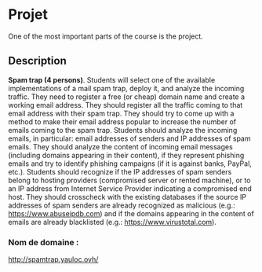 # Projet


One of the most important parts of the course is the project.

## Description
**Spam trap (4 persons)**. Students will select one of the available implementations of
a mail spam trap, deploy it, and analyze the incoming traffic. They need to register a
free (or cheap) domain name and create a working email address. They should
register all the traffic coming to that email address with their spam trap. They should
try to come up with a method to make their email address popular to increase the
number of emails coming to the spam trap. Students should analyze the incoming
emails, in particular: email addresses of senders and IP addresses of spam emails.
They should analyze the content of incoming email messages (including domains
appearing in their content), if they represent phishing emails and try to identify
phishing campaigns (if it is against banks, PayPal, etc.). Students should recognize if
the IP addresses of spam senders belong to hosting providers (compromised server
or rented machine), or to an IP address from Internet Service Provider indicating a
compromised end host. They should crosscheck with the existing databases if the
source IP addresses of spam senders are already recognized as malicious (e.g.:
https://www.abuseipdb.com) and if the domains appearing in the content of emails
are already blacklisted (e.g.: https://www.virustotal.com).



### Nom de domaine : 
http://spamtrap.yauloc.ovh/

